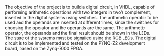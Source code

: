 The objective of the project is to build a digital circuit, in VHDL, capable of performing arithmetic
operations with two integers in two’s complement, inserted in the digital systems using
switches. The arithmetic operator to be used and the operands are inserted at different times,
since the switches for choosing the operator and the operands are the same. The arithmetic
operator, the operands and the final result should be shown in the LEDs. The state of the systems
must be signalled using the RGB LEDs. The digital circuit is to be implemented and tested on the
PYNQ-Z2 development board, based on the Zynq-7000 FPGA.

